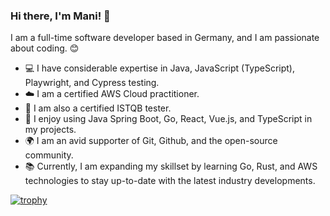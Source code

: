 ### Hi there, I'm Mani! 👋

I am a full-time software developer based in Germany, and I am passionate about coding. 😊

- 💻 I have considerable expertise in Java, JavaScript (TypeScript), Playwright, and Cypress testing.
- ☁️ I am a certified AWS Cloud practitioner.
- 🧪 I am also a certified ISTQB tester.
- 🔨 I enjoy using Java Spring Boot, Go, React, Vue.js, and TypeScript in my projects.
- 🌍 I am an avid supporter of Git, Github, and the open-source community.
- 📚 Currently, I am expanding my skillset by learning Go, Rust, and AWS technologies to stay up-to-date with the latest industry developments.



[![trophy](https://github-profile-trophy.vercel.app/?username=manimovassagh)](https://github.com/ryo-ma/github-profile-trophy)
